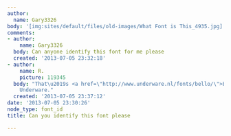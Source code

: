 ```yaml
---
author:
  name: Gary3326
body: '[img:sites/default/files/old-images/What Font is This_4935.jpg]'
comments:
- author:
    name: Gary3326
  body: Can anyone identify this font for me please
  created: '2013-07-05 23:32:18'
- author:
    name: R.
    picture: 119345
  body: "That\u2019s <a href=\"http://www.underware.nl/fonts/bello/\">Bello</a> by
    Underware."
  created: '2013-07-05 23:37:12'
date: '2013-07-05 23:30:26'
node_type: font_id
title: Can you identify this font please

---
```

